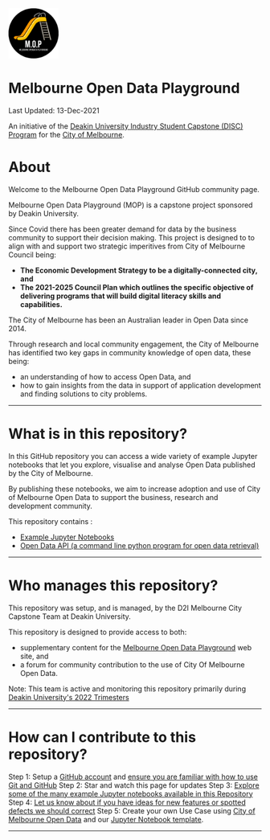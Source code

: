 <img src="/images/mop-black.png" alt="drawing" width="100"/>

**Melbourne Open Data Playground**
==================================
Last Updated: 13-Dec-2021

An initiative of the [Deakin University Industry Student Capstone (DISC) Program](https://www.discprojects.com/) for the [City of Melbourne](https://data.melbourne.vic.gov.au/).

# About

Welcome to the Melbourne Open Data Playground GitHub community page.

Melbourne Open Data Playground (MOP) is a capstone project sponsored by Deakin University.

Since Covid there has been greater demand for data by the business community to support their decision making. This project is designed to  to align with and support two strategic imperitives from City of Melbourne Council being:

- **The Economic Development Strategy to be a digitally-connected city, and**
- **The 2021-2025 Council Plan which outlines the specific objective of delivering programs that will build digital literacy skills and capabilities.**

The City of Melbourne has been an Australian leader in Open Data since 2014.

Through research and local community engagement, the City of Melbourne has identified two key gaps in community knowledge of open data, these being:
- an understanding of how to access Open Data, and
- how to gain insights from the data in support of application development and finding solutions to city problems.

---


What is in this repository?
=====
In this GitHub repository you can access a wide variety of example Jupyter notebooks that let you explore, visualise and analyse Open Data published by the City of Melbourne.

By publishing these notebooks, we aim to increase adoption and use of City of Melbourne Open Data to support the business, research and development community. 

This repository contains :
- [Example Jupyter Notebooks](example_notebooks/)
- [Open Data API (a command line python program for open data retrieval)](opendataapi/)

---

Who manages this repository?
=====

This repository was setup, and is managed, by the D2I Melbourne City Capstone Team at Deakin University.

This repository is designed to provide access to both:
- supplementary content for the [Melbourne Open Data Playground](https://6pdglgxshl.execute-api.ap-southeast-2.amazonaws.com/Prod/) web site, and
- a forum for community contribution to the use of City Of Melbourne Open Data.

Note: This team is active and monitoring this repository primarily during [Deakin University's 2022 Trimesters](https://www.deakin.edu.au/students/enrolment-fees-and-money/university-handbook/2022-handbook/2022-trimester-dates) 

---

How can I contribute to this repository?
=====

Step 1: Setup a [GitHub account](https://github.com/signup) and [ensure you are familiar with how to use Git and GitHub](https://lab.github.com/)
Step 2: Star and watch this page for updates
Step 3: [Explore some of the many example Jupyter notebooks available in this Repository](https://github.com/D2I-Melbourne/MOP/tree/master/example_notebooks)
Step 4: [Let us know about if you have ideas for new features or spotted defects we should correct](https://github.com/D2I-Melbourne/MOP/issues)
Step 5: Create your own Use Case using [City of Melbourne Open Data](https://data.melbourne.vic.gov.au/) and our [Jupyter Notebook template](https://github.com/D2I-Melbourne/MOP/blob/master/example_notebooks/usecases/usecase-TEMPLATE.ipynb).


---
